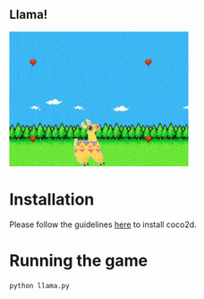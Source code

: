## Llama!

![Game preview](llama-preview.gif)

# Installation

Please follow the guidelines [here](http://python.cocos2d.org/doc/programming_guide/installation.html) to install coco2d.

# Running the game

```
python llama.py
```
